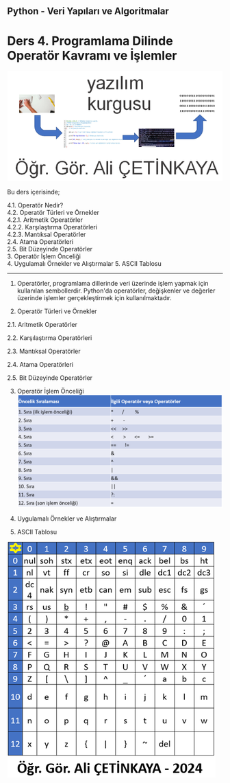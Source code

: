 ## Python - Veri Yapıları ve Algoritmalar
# Ders 4. Programlama Dilinde Operatör Kavramı ve İşlemler

![alternatif metin](https://github.com/acetinkaya/yapayzeka/blob/main/Programlama-8.png)

Bu ders içerisinde;

4.1. Operatör Nedir?  
4.2. Operatör Türleri ve Örnekler  
  4.2.1. Aritmetik Operatörler  
  4.2.2. Karşılaştırma Operatörleri  
  4.2.3. Mantıksal Operatörler  
  2.4. Atama Operatörleri  
  2.5. Bit Düzeyinde Operatörler   
3. Operatör İşlem Önceliği  
4. Uygulamalı Örnekler ve Alıştırmalar
5. ASCII Tablosu
  
---

1. Operatörler, programlama dillerinde veri üzerinde işlem yapmak için kullanılan sembollerdir. Python'da operatörler, değişkenler ve değerler üzerinde işlemler gerçekleştirmek için kullanılmaktadır.

2. Operatör Türleri ve Örnekler

2.1. Aritmetik Operatörler  
  
2.2. Karşılaştırma Operatörleri  
  
2.3. Mantıksal Operatörler  
  
2.4. Atama Operatörleri  
  
2.5. Bit Düzeyinde Operatörler   
  
3. Operatör İşlem Önceliği  
![alternatif metin](https://github.com/acetinkaya/veriyapilari-algoritma/blob/main/Programlama-1.png)

4. Uygulamalı Örnekler ve Alıştırmalar
  
5. ASCII Tablosu

![alternatif metin](https://github.com/acetinkaya/veriyapilari-algoritma/blob/main/Asci.png)
